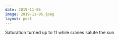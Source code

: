 ```yaml
---
date: 2019-11-05
image: 2019-11-05.jpeg
layout: post
---
```


Saturation turned up to 11 while cranes salute the sun
